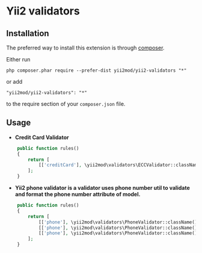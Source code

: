 Yii2 validators
===============================================

Installation
------------

The preferred way to install this extension is through [composer](http://getcomposer.org/download/).

Either run

```
php composer.phar require --prefer-dist yii2mod/yii2-validators "*"
```

or add

```
"yii2mod/yii2-validators": "*"
```

to the require section of your `composer.json` file.

Usage
-----
* **Credit Card Validator**
```php
    public function rules()
    {
        return [
            [['creditCard'], \yii2mod\validators\ECCValidator::className()],
        ];
    }
```

*  **Yii2 phone validator is a validator uses phone number util to validate and format the phone number attribute of model.**
```php
    public function rules()
    {
        return [
            [['phone'], \yii2mod\validators\PhoneValidator::className(), 'country' => 'US'], // OR
            [['phone'], \yii2mod\validators\PhoneValidator::className(), 'countryAttribute' => 'country'], // OR
            [['phone'], \yii2mod\validators\PhoneValidator::className(), 'countryCodeAttribute' => 'countryCode'], 
        ];
    }
```

